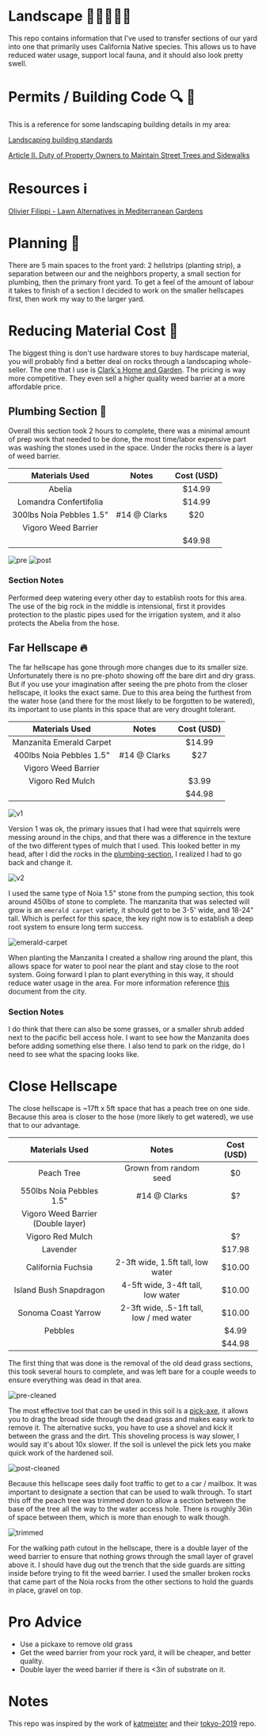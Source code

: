 # Landscape 🌵🌲🌾🌺🌿

This repo contains information that I've used to transfer sections of our yard
into one that primarily uses California Native species. This allows us to have
reduced water usage, support local fauna, and it should also look pretty swell.

# Permits / Building Code 🔍 📗

This is a reference for some landscaping building details in my area:

[Landscaping building standards](https://www.fremont.gov/1066/Landscape-Standard-Details)

[Article II. Duty of Property Owners to Maintain Street Trees and Sidewalks](https://www.fremont.gov/faq.aspx?qid=610)

# Resources ℹ

[Olivier Filippi - Lawn Alternatives in Mediterranean Gardens](https://vimeo.com/102817124)

# Planning 📝

There are 5 main spaces to the front yard: 2 hellstrips (planting strip), a
separation between our and the neighbors property, a small section for plumbing,
then the primary front yard. To get a feel of the amount of labour it takes to
finish of a section I decided to work on the smaller hellscapes first, then work
my way to the larger yard.

# Reducing Material Cost 💸

The biggest thing is don't use hardware stores to buy hardscape material, you
will probably find a better deal on rocks through a landscaping whole-seller.
The one that I use is [Clark`s Home and Garden](http://clarkshomeandgarden.com/).
The pricing is way more competitive. They even sell a higher quality weed barrier
at a more affordable price.

## Plumbing Section 🚿

Overall this section took 2 hours to complete, there was a minimal amount of
prep work that needed to be done, the most time/labor expensive part was
washing the stones used in the space. Under the rocks there is a layer of
weed barrier.

|      Materials Used      |    Notes     | Cost (USD) |
| :----------------------: | :----------: | :--------: |
|          Abelia          |              |  \$14.99   |
|  Lomandra Confertifolia  |              |  \$14.99   |
| 300lbs Noia Pebbles 1.5" | #14 @ Clarks |    \$20    |
|   Vigoro Weed Barrier    |              |            |
|                          |              |  \$49.98   |

![pre](images/plumbing-section/pre.jpg)
![post](images/plumbing-section/post.jpg)

### Section Notes

Performed deep watering every other day to establish roots for this area. The use
of the big rock in the middle is intensional, first it provides protection to the
plastic pipes used for the irrigation system, and it also protects the Abelia from
the hose.

## Far Hellscape 🔥

The far hellscape has gone through more changes due to its smaller size.
Unfortunately there is no pre-photo showing off the bare dirt and dry grass. But
if you use your imagination after seeing the pre photo from the closer hellscape,
it looks the exact same. Due to this area being the furthest from the water hose
(and there for the most likely to be forgotten to be watered), its important to
use plants in this space that are very drought tolerant.

|      Materials Used      |    Notes     | Cost (USD) |
| :----------------------: | :----------: | :--------: |
| Manzanita Emerald Carpet |              |  \$14.99   |
| 400lbs Noia Pebbles 1.5" | #14 @ Clarks |    \$27    |
|   Vigoro Weed Barrier    |              |            |
|     Vigoro Red Mulch     |              |   \$3.99   |
|                          |              |  \$44.98   |

![v1](images/far-hellscape/v1.jpg)

Version 1 was ok, the primary issues that I had were that squirrels were messing
around in the chips, and that there was a difference in the texture of the two
different types of mulch that I used. This looked better in my head, after I did
the rocks in the [plumbing-section](#plumbing-section), I realized I had to go
back and change it.

![v2](images/far-hellscape/v2.jpg)

I used the same type of Noia 1.5" stone from the pumping section, this took
around 450lbs of stone to complete. The manzanita that was selected will grow
is an `emerald carpet` variety, it should get to be 3-5' wide, and 18-24" tall.
Which is perfect for this space, the key right now is to establish a deep root
system to ensure long term success.

![emerald-carpet](images/far-hellscape/shallow-ring.jpg)

When planting the Manzanita I created a shallow ring around the plant, this
allows space for water to pool near the plant and stay close to the root system.
Going forward I plan to plant everything in this way, it should reduce water
usage in the area. For more information reference
[this](documents/standard-shrub-planting.PDF) document from the city.

### Section Notes

I do think that there can also be some grasses, or a smaller shrub added next
to the pacific bell access hole. I want to see how the Manzanita does before
adding something else there. I also tend to park on the ridge, do I need to see
what the spacing looks like.

# Close Hellscape

The close hellscape is ~17ft x 5ft space that has a peach tree on one side.
Because this area is closer to the hose (more likely to get watered), we use
that to our advantage.

|           Materials Used           |                  Notes                   | Cost (USD) |
| :--------------------------------: | :--------------------------------------: | :--------: |
|             Peach Tree             |          Grown from random seed          |    \$0     |
|      550lbs Noia Pebbles 1.5"      |               #14 @ Clarks               |    \$?     |
| Vigoro Weed Barrier (Double layer) |                                          |            |
|          Vigoro Red Mulch          |                                          |    \$?     |
|              Lavender              |                                          |  \$17.98   |
|         California Fuchsia         |    2-3ft wide, 1.5ft tall, low water     |  \$10.00   |
|       Island Bush Snapdragon       |    4-5ft wide, 3-4ft tall, low water     |  \$10.00   |
|        Sonoma Coast Yarrow         | 2-3ft wide, .5-1ft tall, low / med water |  \$10.00   |
|              Pebbles               |                                          |   \$4.99   |
|                                    |                                          |  \$44.98   |

The first thing that was done is the removal of the old dead grass sections,
this took several hours to complete, and was left bare for a couple weeds to
ensure everything was dead in that area.

![pre-cleaned](images/close-hellscape/pre-clean.jpg)

The most effective tool that can be used in this soil is a
[pick-axe](https://en.wikipedia.org/wiki/Pickaxe), it allows you to drag the
broad side through the dead grass and makes easy work to remove it. The
alternative sucks, you have to use a shovel and kick it between the grass and
the dirt. This shoveling process is way slower, I would say it's about 10x
slower. If the soil is unlevel the pick lets you make quick work of the hardened
soil.

![post-cleaned](images/close-hellscape/post-clean.jpg)

Because this hellscape sees daily foot traffic to get to a car / mailbox. It was
important to designate a section that can be used to walk through. To start this
off the peach tree was trimmed down to allow a section between the base of the
tree all the way to the water access hole. There is roughly 36in of space
between them, which is more than enough to walk though.

![trimmed](images/close-hellscape/trimmed.jpg)

For the walking path cutout in the hellscape, there is a double layer of the
weed barrier to ensure that nothing grows through the small layer of gravel
above it. I should have dug out the trench that the side guards are sitting
inside before trying to fit the weed barrier. I used the smaller broken rocks
that came part of the Noia rocks from the other sections to hold the guards in
place, gravel on top.

# Pro Advice

- Use a pickaxe to remove old grass
- Get the weed barrier from your rock yard, it will be cheaper, and better
  quality.
- Double layer the weed barrier if there is <3in of substrate on it.

# Notes

This repo was inspired by the work of [katmeister](https://github.com/katmeister)
and their [tokyo-2019](https://github.com/katmeister/tokyo-2019) repo.

